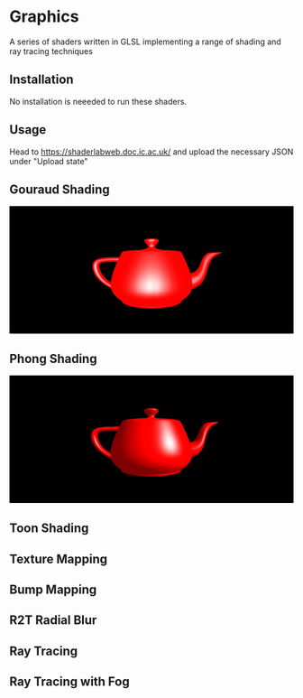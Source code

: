 # Graphics

A series of shaders written in GLSL implementing a range of shading and ray tracing techniques

## Installation

No installation is neeeded to run these shaders.

## Usage

Head to https://shaderlabweb.doc.ic.ac.uk/ and upload the necessary JSON under "Upload state"

## Gouraud Shading
![Alt text](/Illumination/Gouraud/gouraud_screenshot.jpg?raw=true)
## Phong Shading
![Alt text](/Illumination/Phong/phong_screenshot.jpg?raw=true)
## Toon Shading

## Texture Mapping

## Bump Mapping

## R2T Radial Blur

## Ray Tracing

## Ray Tracing with Fog
